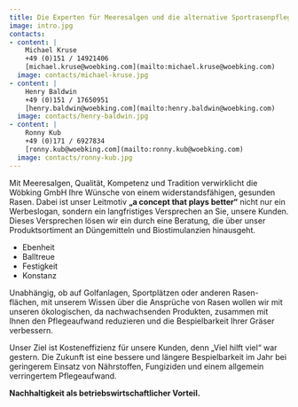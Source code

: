```yaml
---
title: Die Experten für Meeresalgen und die alternative Sportrasenpflege.
image: intro.jpg
contacts:
- content: |
    Michael Kruse  
    +49 (0)151 / 14921406  
    [michael.kruse@woebking.com](mailto:michael.kruse@woebking.com)
  image: contacts/michael-kruse.jpg
- content: |
    Henry Baldwin  
    +49 (0)151 / 17650951  
    [henry.baldwin@woebking.com](mailto:henry.baldwin@woebking.com)
  image: contacts/henry-baldwin.jpg
- content: |
    Ronny Kub  
    +49 (0)171 / 6927834  
    [ronny.kub@woebking.com](mailto:ronny.kub@woebking.com)
  image: contacts/ronny-kub.jpg
---
```


Mit Meeresalgen, Qualität, Kompetenz und Tradition verwirklicht die Wöbking GmbH Ihre Wünsche von einem widerstandsfähigen, gesunden Rasen. Dabei ist unser Leitmotiv **„a concept that plays better“** nicht nur ein Werbeslogan, sondern ein langfristiges Versprechen an Sie, unsere Kunden. Dieses Versprechen lösen wir ein durch eine Beratung, die über unser Produktsortiment an Düngemitteln und Biostimulanzien hinausgeht.

<ul class="c-list--highlighted">
  <li>Ebenheit</li>
  <li>Balltreue</li>
  <li>Festigkeit</li>
  <li>Konstanz</li>
</ul>

Unabhängig, ob auf Golfanlagen, Sportplätzen oder anderen Rasen- flächen, mit unserem Wissen über die Ansprüche von Rasen wollen wir mit unseren ökologischen, da nachwachsenden Produkten, zusammen mit Ihnen den Pflegeaufwand reduzieren und die Bespielbarkeit Ihrer Gräser verbessern.

Unser Ziel ist Kosteneffizienz für unsere Kunden, denn „Viel hilft viel“ war gestern. Die Zukunft ist eine bessere und längere Bespielbarkeit im Jahr bei geringerem Einsatz von Nährstoffen, Fungiziden und einem allgemein verringertem Pflegeaufwand.

**Nachhaltigkeit als betriebswirtschaftlicher Vorteil.**
